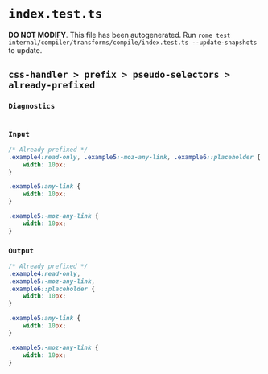 # `index.test.ts`

**DO NOT MODIFY**. This file has been autogenerated. Run `rome test internal/compiler/transforms/compile/index.test.ts --update-snapshots` to update.

## `css-handler > prefix > pseudo-selectors > already-prefixed`

### `Diagnostics`

```

```

### `Input`

```css
/* Already prefixed */
.example4:read-only, .example5:-moz-any-link, .example6::placeholder {
	width: 10px;
}

.example5:any-link {
	width: 10px;
}

.example5:-moz-any-link {
	width: 10px;
}
```

### `Output`

```css
/* Already prefixed */
.example4:read-only,
.example5:-moz-any-link,
.example6::placeholder {
	width: 10px;
}

.example5:any-link {
	width: 10px;
}

.example5:-moz-any-link {
	width: 10px;
}

```
